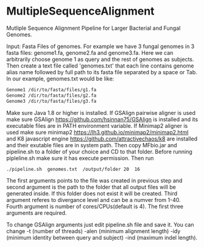 # MultipleSequenceAlignment
Mutliple Sequence Alignment Pipeline for Larger Bacterial and Fungal Genomes. 

Input: Fasta Files of genomes. For example we have 3 fungal genomes in 3 fasta files: genome1.fa, genome2.fa and genome3.fa. Here we can arbitrarily choose genome 1 as query and the rest of genomes as subjects. Then create a text file called 'genomes.txt' that each line contains genome alias name followed by full path to its fasta file separated by a space or Tab. In our example, genomes.txt would be like:
```bash
Genome1 /dir/to/fasta/files/g1.fa
Genome2 /dir/to/fasta/files/g2.fa
Genome3 /dir/to/fasta/files/g3.fa
```
Make sure Java 1.8 or higher is installed. If GSAlign pairwise aligner is used make sure GSAlign https://github.com/hsinnan75/GSAlign is installed and its executable files are in PATH environment variable. If Minimap2 aligner is used make sure minimap2 https://lh3.github.io/minimap2/minimap2.html and K8 javascript engine https://github.com/attractivechaos/k8 are installed and their exutable files are in system path.
Then copy MFbio.jar and pipeline.sh to a folder of your choice and CD to that folder. Before running pipleline.sh make sure it has execute permission. Then run

```bash
./pipeline.sh  genomes.txt  /output/folder 20  16
```
The first arguments points to the file was created in previous step and second argument is the path to the folder that all output files will be generated inside.
If this folder does not exist it will be created. Third argument referes to divergance level and can be a numver from 1-40. Fourth argument is number of cores/CPUs(default is 4). The first three arguments are required. 

To change GSAlign arguments just edit pipeline.sh file and save it. You can change -t (number of threads) -alen (minimum alignment length) -idy (minimum identity between query and subject) -ind (maximum indel length).





